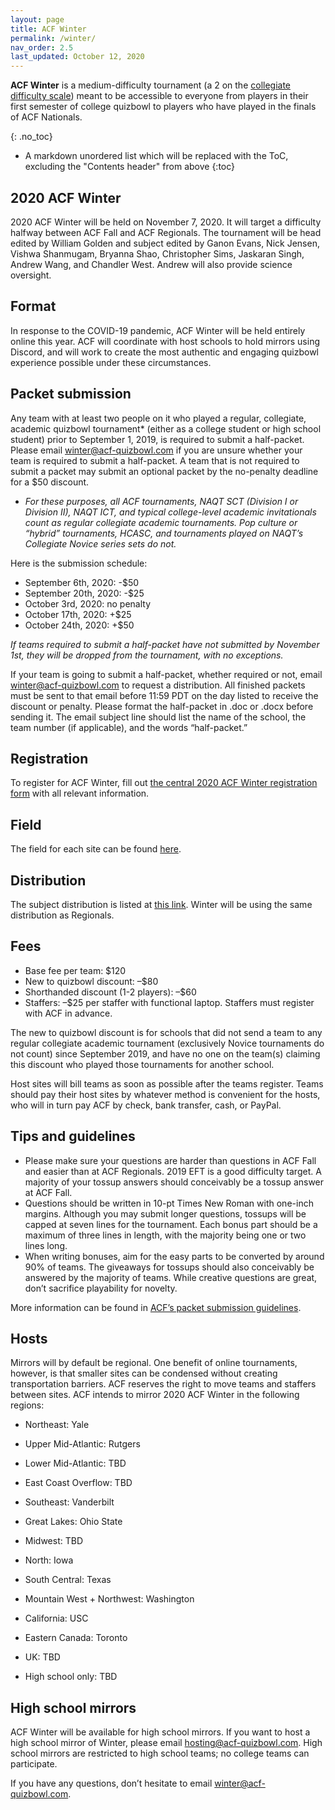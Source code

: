 ```yaml
---
layout: page
title: ACF Winter
permalink: /winter/
nav_order: 2.5
last_updated: October 12, 2020
---
```


**ACF Winter** is a medium-difficulty tournament (a 2 on the [collegiate difficulty scale](https://collegequizbowlcalendar.com/difficulty-scale/)) meant to be accessible to everyone from players in their first semester of college quizbowl to players who have played in the finals of ACF Nationals.

{: .no_toc}
* A markdown unordered list which will be replaced with the ToC, excluding the "Contents header" from above
{:toc}

## 2020 ACF Winter
2020 ACF Winter will be held on November 7, 2020. It will target a difficulty halfway between ACF Fall and ACF Regionals. The tournament will be head edited by William Golden and subject edited by Ganon Evans, Nick Jensen, Vishwa Shanmugam, Bryanna Shao, Christopher Sims, Jaskaran Singh, Andrew Wang, and Chandler West. Andrew will also provide science oversight.

## Format
In response to the COVID-19 pandemic, ACF Winter will be held entirely online this year. ACF will coordinate with host schools to hold mirrors using Discord, and will work to create the most authentic and engaging quizbowl experience possible under these circumstances.

## Packet submission
Any team with at least two people on it who played a regular, collegiate, academic quizbowl tournament* (either as a college student or high school student) prior to September 1, 2019, is required to submit a half-packet. Please email winter@acf-quizbowl.com if you are unsure whether your team is required to submit a half-packet. A team that is not required to submit a packet may submit an optional packet by the no-penalty deadline for a $50 discount.

* *For these purposes, all ACF tournaments, NAQT SCT (Division I or Division II), NAQT ICT, and typical college-level academic invitationals count as regular collegiate academic tournaments. Pop culture or “hybrid” tournaments, HCASC, and tournaments played on NAQT’s Collegiate Novice series sets do not.*

Here is the submission schedule:

- September 6th, 2020: -$50
- September 20th, 2020: -$25
- October 3rd, 2020: no penalty
- October 17th, 2020: +$25
- October 24th, 2020: +$50

*If teams required to submit a half-packet have not submitted by November 1st, they will be dropped from the tournament, with no exceptions.*

If your team is going to submit a half-packet, whether required or not, email [winter@acf-quizbowl.com](mailto:winter@acf-quizbowl.com) to request a distribution. All finished packets must be sent to that email before 11:59 PDT on the day listed to receive the discount or penalty. Please format the half-packet in .doc or .docx before sending it. The email subject line should list the name of the school, the team number (if applicable), and the words “half-packet.”

## Registration
To register for ACF Winter, fill out [the central 2020 ACF Winter registration form](https://docs.google.com/forms/d/e/1FAIpQLSekgWuKx-Dfe2j8cYtALGJBu3Mf7rbuhjMPKPcuy3Ab5faB9A/viewform) with all relevant information. 

## Field
The field for each site can be found [here](https://docs.google.com/spreadsheets/d/1Qll_pT6gIiXsOFlrOLcnpYhz8LmTHrx7O__y9G0i4BY/edit?usp=sharing).

## Distribution
The subject distribution is listed at [this link](/distribution). Winter will be using the same distribution as Regionals.

## Fees
- Base fee per team: $120
- New to quizbowl discount: –$80
- Shorthanded discount (1-2 players): –$60
- Staffers: –$25 per staffer with functional laptop. Staffers must register with ACF in advance.

The new to quizbowl discount is for schools that did not send a team to any regular collegiate academic tournament (exclusively Novice tournaments do not count) since September 2019, and have no one on the team(s) claiming this discount who played those tournaments for another school.

Host sites will bill teams as soon as possible after the teams register. Teams should pay their host sites by whatever method is convenient for the hosts, who will in turn pay ACF by check, bank transfer, cash, or PayPal.

## Tips and guidelines
- Please make sure your questions are harder than questions in ACF Fall and easier than at ACF Regionals. 2019 EFT is a good difficulty target. A majority of your tossup answers should conceivably be a tossup answer at ACF Fall.
- Questions should be written in 10-pt Times New Roman with one-inch margins. Although you may submit longer questions, tossups will be capped at seven lines for the tournament. Each bonus part should be a maximum of three lines in length, with the majority being one or two lines long.
- When writing bonuses, aim for the easy parts to be converted by around 90% of teams. The giveaways for tossups should also conceivably be answered by the majority of teams. While creative questions are great, don’t sacrifice playability for novelty.

More information can be found in [ACF’s packet submission guidelines](/packet-submission-guidelines).

## Hosts
Mirrors will by default be regional. One benefit of online tournaments, however, is that smaller sites can be condensed without creating transportation barriers. ACF reserves the right to move teams and staffers between sites. ACF intends to mirror 2020 ACF Winter in the following regions:

- Northeast: Yale
- Upper Mid-Atlantic: Rutgers
- Lower Mid-Atlantic: TBD
- East Coast Overflow: TBD
- Southeast: Vanderbilt
- Great Lakes: Ohio State
- Midwest: TBD
- North: Iowa
- South Central: Texas
- Mountain West + Northwest: Washington
- California: USC
- Eastern Canada: Toronto
- UK: TBD

- High school only: TBD

## High school mirrors
ACF Winter will be available for high school mirrors. If you want to host a high school mirror of Winter, please email [hosting@acf-quizbowl.com](mailto:hosting@acf-quizbowl.com). High school mirrors are restricted to high school teams; no college teams can participate.

If you have any questions, don’t hesitate to email [winter@acf-quizbowl.com](mailto:winter@acf-quizbowl.com).
